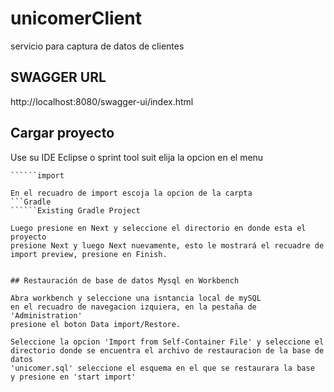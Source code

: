 # unicomerClient
servicio para captura de datos de clientes
## SWAGGER URL
http://localhost:8080/swagger-ui/index.html

## Cargar proyecto 

Use su IDE Eclipse o sprint tool suit elija la opcion en el menu
```File
``````import

En el recuadro de import escoja la opcion de la carpta
```Gradle
``````Existing Gradle Project

Luego presione en Next y seleccione el directorio en donde esta el proyecto
presione Next y luego Next nuevamente, esto le mostrará el recuadre de
import preview, presione en Finish.


## Restauración de base de datos Mysql en Workbench

Abra workbench y seleccione una isntancia local de mySQL
en el recuadro de navegacion izquiera, en la pestaña de 'Administration'
presione el boton Data import/Restore.

Seleccione la opcion 'Import from Self-Container File' y seleccione el
directorio donde se encuentra el archivo de restauracion de la base de datos
'unicomer.sql' seleccione el esquema en el que se restaurara la base
y presione en 'start import'
